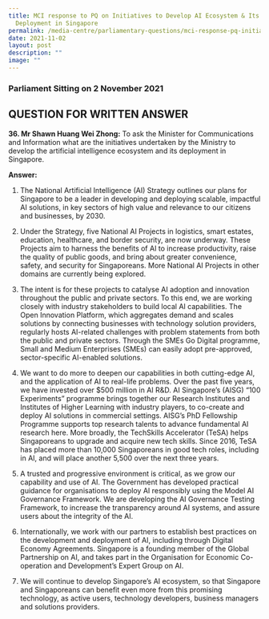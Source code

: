 ```yaml
---
title: MCI response to PQ on Initiatives to Develop AI Ecosystem & Its
  Deployment in Singapore
permalink: /media-centre/parliamentary-questions/mci-response-pq-initiatives-ai-ecosystem-deployment-sg/
date: 2021-11-02
layout: post
description: ""
image: ""
---
```

### Parliament Sitting on 2 November 2021

QUESTION FOR WRITTEN ANSWER
---------------------------

  
**36\. Mr Shawn Huang Wei Zhong:** To ask the Minister for Communications and Information what are the initiatives undertaken by the Ministry to develop the artificial intelligence ecosystem and its deployment in Singapore.  
  
**Answer:**

1. The National Artificial Intelligence (AI) Strategy outlines our plans for Singapore to be a leader in developing and deploying scalable, impactful AI solutions, in key sectors of high value and relevance to our citizens and businesses, by 2030.    
  
2. Under the Strategy, five National AI Projects in logistics, smart estates, education, healthcare, and border security, are now underway. These Projects aim to harness the benefits of AI to increase productivity, raise the quality of public goods, and bring about greater convenience, safety, and security for Singaporeans. More National AI Projects in other domains are currently being explored.  
  
3. The intent is for these projects to catalyse AI adoption and innovation throughout the public and private sectors. To this end, we are working closely with industry stakeholders to build local AI capabilities. The Open Innovation Platform, which aggregates demand and scales solutions by connecting businesses with technology solution providers, regularly hosts AI-related challenges with problem statements from both the public and private sectors. Through the SMEs Go Digital programme, Small and Medium Enterprises (SMEs) can easily adopt pre-approved, sector-specific AI-enabled solutions.   
  
4. We want to do more to deepen our capabilities in both cutting-edge AI, and the application of AI to real-life problems. Over the past five years, we have invested over $500 million in AI R&D. AI Singapore’s (AISG) “100 Experiments” programme brings together our Research Institutes and Institutes of Higher Learning with industry players, to co-create and deploy AI solutions in commercial settings. AISG’s PhD Fellowship Programme supports top research talents to advance fundamental AI research here. More broadly, the TechSkills Accelerator (TeSA) helps Singaporeans to upgrade and acquire new tech skills. Since 2016, TeSA has placed more than 10,000 Singaporeans in good tech roles, including in AI, and will place another 5,500 over the next three years.    
  
5. A trusted and progressive environment is critical, as we grow our capability and use of AI. The Government has developed practical guidance for organisations to deploy AI responsibly using the Model AI Governance Framework. We are developing the AI Governance Testing Framework, to increase the transparency around AI systems, and assure users about the integrity of the AI.    
  
6. Internationally, we work with our partners to establish best practices on the development and deployment of AI, including through Digital Economy Agreements. Singapore is a founding member of the Global Partnership on AI, and takes part in the Organisation for Economic Co-operation and Development’s Expert Group on AI.    
  
7. We will continue to develop Singapore’s AI ecosystem, so that Singapore and Singaporeans can benefit even more from this promising technology, as active users, technology developers, business managers and solutions providers.